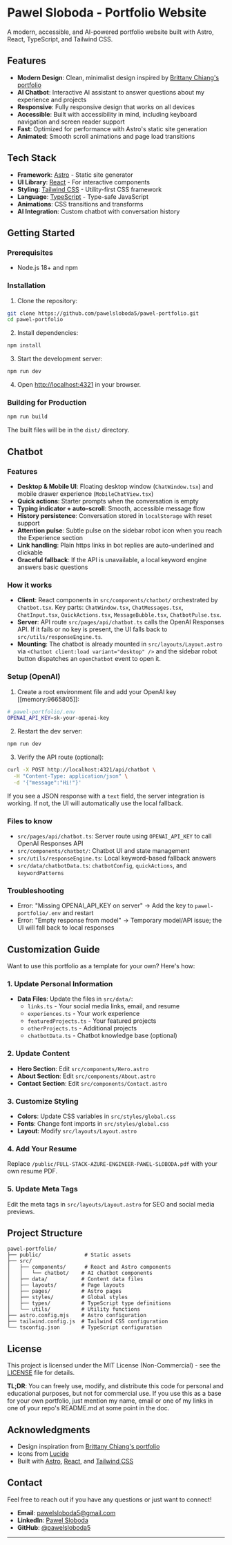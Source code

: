 # Pawel Sloboda - Portfolio Website

A modern, accessible, and AI-powered portfolio website built with Astro, React, TypeScript, and Tailwind CSS.

## Features

- **Modern Design**: Clean, minimalist design inspired by [Brittany Chiang's portfolio](https://github.com/bchiang7/v4)
- **AI Chatbot**: Interactive AI assistant to answer questions about my experience and projects
- **Responsive**: Fully responsive design that works on all devices
- **Accessible**: Built with accessibility in mind, including keyboard navigation and screen reader support
- **Fast**: Optimized for performance with Astro's static site generation
- **Animated**: Smooth scroll animations and page load transitions

## Tech Stack

- **Framework**: [Astro](https://astro.build/) - Static site generator
- **UI Library**: [React](https://react.dev/) - For interactive components
- **Styling**: [Tailwind CSS](https://tailwindcss.com/) - Utility-first CSS framework
- **Language**: [TypeScript](https://www.typescriptlang.org/) - Type-safe JavaScript
- **Animations**: CSS transitions and transforms
- **AI Integration**: Custom chatbot with conversation history

## Getting Started

### Prerequisites

- Node.js 18+ and npm

### Installation

1. Clone the repository:
```bash
git clone https://github.com/pawelsloboda5/pawel-portfolio.git
cd pawel-portfolio
```

2. Install dependencies:
```bash
npm install
```

3. Start the development server:
```bash
npm run dev
```

4. Open [http://localhost:4321](http://localhost:4321) in your browser.

### Building for Production

```bash
npm run build
```

The built files will be in the `dist/` directory.

## Chatbot

### Features

- **Desktop & Mobile UI**: Floating desktop window (`ChatWindow.tsx`) and mobile drawer experience (`MobileChatView.tsx`)
- **Quick actions**: Starter prompts when the conversation is empty
- **Typing indicator + auto-scroll**: Smooth, accessible message flow
- **History persistence**: Conversation stored in `localStorage` with reset support
- **Attention pulse**: Subtle pulse on the sidebar robot icon when you reach the Experience section
- **Link handling**: Plain https links in bot replies are auto-underlined and clickable
- **Graceful fallback**: If the API is unavailable, a local keyword engine answers basic questions

### How it works

- **Client**: React components in `src/components/chatbot/` orchestrated by `Chatbot.tsx`. Key parts: `ChatWindow.tsx`, `ChatMessages.tsx`, `ChatInput.tsx`, `QuickActions.tsx`, `MessageBubble.tsx`, `ChatbotPulse.tsx`.
- **Server**: API route `src/pages/api/chatbot.ts` calls the OpenAI Responses API. If it fails or no key is present, the UI falls back to `src/utils/responseEngine.ts`.
- **Mounting**: The chatbot is already mounted in `src/layouts/Layout.astro` via `<Chatbot client:load variant="desktop" />` and the sidebar robot button dispatches an `openChatbot` event to open it.

### Setup (OpenAI)

1. Create a root environment file and add your OpenAI key [[memory:9665805]]:

```bash
# pawel-portfolio/.env
OPENAI_API_KEY=sk-your-openai-key
```

2. Restart the dev server:

```bash
npm run dev
```

3. Verify the API route (optional):

```bash
curl -X POST http://localhost:4321/api/chatbot \
  -H "Content-Type: application/json" \
  -d '{"message":"Hi!"}'
```

If you see a JSON response with a `text` field, the server integration is working. If not, the UI will automatically use the local fallback.

### Files to know

- `src/pages/api/chatbot.ts`: Server route using `OPENAI_API_KEY` to call OpenAI Responses API
- `src/components/chatbot/`: Chatbot UI and state management
- `src/utils/responseEngine.ts`: Local keyword-based fallback answers
- `src/data/chatbotData.ts`: `chatbotConfig`, `quickActions`, and `keywordPatterns`

### Troubleshooting

- Error: "Missing OPENAI_API_KEY on server" → Add the key to `pawel-portfolio/.env` and restart
- Error: "Empty response from model" → Temporary model/API issue; the UI will fall back to local responses

## Customization Guide

Want to use this portfolio as a template for your own? Here's how:

### 1. Update Personal Information

- **Data Files**: Update the files in `src/data/`:
  - `links.ts` - Your social media links, email, and resume
  - `experiences.ts` - Your work experience
  - `featuredProjects.ts` - Your featured projects
  - `otherProjects.ts` - Additional projects
  - `chatbotData.ts` - Chatbot knowledge base (optional)

### 2. Update Content

- **Hero Section**: Edit `src/components/Hero.astro`
- **About Section**: Edit `src/components/About.astro`
- **Contact Section**: Edit `src/components/Contact.astro`

### 3. Customize Styling

- **Colors**: Update CSS variables in `src/styles/global.css`
- **Fonts**: Change font imports in `src/styles/global.css`
- **Layout**: Modify `src/layouts/Layout.astro`

### 4. Add Your Resume

Replace `/public/FULL-STACK-AZURE-ENGINEER-PAWEL-SLOBODA.pdf` with your own resume PDF.

### 5. Update Meta Tags

Edit the meta tags in `src/layouts/Layout.astro` for SEO and social media previews.

## Project Structure

```
pawel-portfolio/
├── public/              # Static assets
├── src/
│   ├── components/      # React and Astro components
│   │   └── chatbot/    # AI chatbot components
│   ├── data/           # Content data files
│   ├── layouts/        # Page layouts
│   ├── pages/          # Astro pages
│   ├── styles/         # Global styles
│   ├── types/          # TypeScript type definitions
│   └── utils/          # Utility functions
├── astro.config.mjs    # Astro configuration
├── tailwind.config.js  # Tailwind CSS configuration
└── tsconfig.json       # TypeScript configuration
```

## License

This project is licensed under the MIT License (Non-Commercial) - see the [LICENSE](LICENSE) file for details.

**TL;DR**: You can freely use, modify, and distribute this code for personal and educational purposes, but not for commercial use. If you use this as a base for your own portfolio, just mention my name, email or one of my links in one of your repo's README.md at some point in the doc.

## Acknowledgments

- Design inspiration from [Brittany Chiang's portfolio](https://github.com/bchiang7/v4)
- Icons from [Lucide](https://lucide.dev/)
- Built with [Astro](https://astro.build/), [React](https://react.dev/), and [Tailwind CSS](https://tailwindcss.com/)

## Contact

Feel free to reach out if you have any questions or just want to connect!

- **Email**: pawelsloboda5@gmail.com
- **LinkedIn**: [Pawel Sloboda](https://www.linkedin.com/in/pawel-sloboda-383181216/)
- **GitHub**: [@pawelsloboda5](https://github.com/pawelsloboda5)

---
